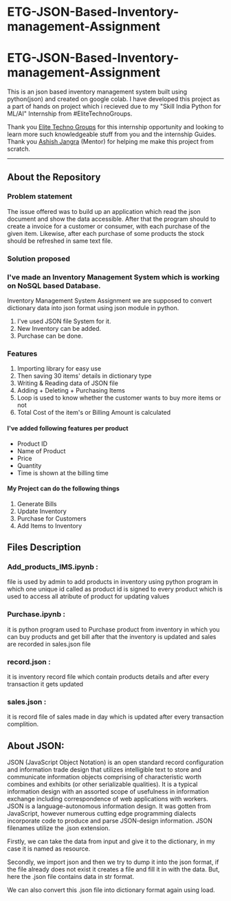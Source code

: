 # ETG-JSON-Based-Inventory-management-Assignment
# ETG-JSON-Based-Inventory-management-Assignment


This is an json based inventory management system built using python(json) and created on google colab.
I have developed this project as a part of hands on project which i recieved due to my "Skill India Python for ML/AI" Internship from #EliteTechnoGroups.

Thank you [Elite Techno Groups](https://www.elitetechnogroups.com/) for this internship opportunity and looking to learn more such knowledgeable stuff from you and the internship Guides.
Thank you [Ashish Jangra](https://github.com/AshishJangra27/) (Mentor) for helping me make this project from scratch.

-----
## About the Repository

### Problem statement

The issue offered was to build up an application which read the json document and show the data accessible.
After that the program should to create a invoice for a customer or consumer, with each purchase of the given item.
Likewise, after each purchase of some products the stock should be refreshed in same text file.

### Solution proposed

### I've made an Inventory Management System which is working on NoSQL based Database.
Inventory Management System Assignment we are supposed to convert dictionary data into json format using json module in python.
1. I've used JSON file System for it.
2. New Inventory can be added.
3. Purchase can be done.

### Features
1. Importing library for easy use
2. Then saving 30 items' details in dictionary type
3. Writing & Reading data of JSON file
4. Adding + Deleting + Purchasing Items
5. Loop is used to know whether the customer wants to buy more items or not
6. Total Cost of the item's or Billing Amount is calculated

#### I've added following features per product
- Product ID
- Name of Product
- Price
- Quantity
- Time is shown at the billing time

#### My Project can do the following things
1. Generate Bills
2. Update Inventory
3. Purchase for Customers
4. Add Items to Inventory

## Files Description
### Add_products_IMS.ipynb : 
file is used by admin to add products in inventory using python program in which one unique id called as product id is signed to every 
product which is used to access all atribute of product for updating values
### Purchase.ipynb :
it is python program used to Purchase product from inventory in which you can buy products and get bill after that the inventory is updated and sales are recorded in sales.json file
### record.json : 
it is inventory record file which contain products details and after every transaction it gets updated
### sales.json : 
it is record file of sales made in day which is updated after every transaction complition.

## About JSON:

JSON (JavaScript Object Notation) is an open standard record configuration and information trade design that utilizes intelligible text to store and communicate information objects comprising of characteristic worth combines and exhibits (or other serializable qualities). It is a typical information design with an assorted scope of usefulness in information exchange including correspondence of web applications with workers.
JSON is a language-autonomous information design. It was gotten from JavaScript, however numerous cutting edge programming dialects incorporate code to produce and parse JSON-design information. JSON filenames utilize the .json extension.

Firstly, we can take the data from input and give it to the dictionary, in my case it is named as resource.

Secondly, we import json and then we try to dump it into the json format,
if the file already does not exist it creates a file and fill it in with the data.
But, here the .json file contains data in str format.

We can also convert this .json file into dictionary format again using load.
